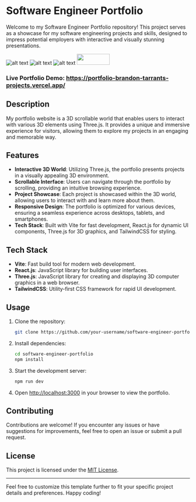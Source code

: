 # Software Engineer Portfolio

Welcome to my Software Engineer Portfolio repository! This project serves as a showcase for my software engineering projects and skills, designed to impress potential employers with interactive and visually stunning presentations.

![alt text](https://camo.githubusercontent.com/83bae5020fcef08d253b03118ab3bc4e1a0514b784fb62783bf760a34e3f5116/68747470733a2f2f696d672e736869656c64732e696f2f62616467652f2d566974652d626c61636b3f7374796c653d666f722d7468652d6261646765266c6f676f436f6c6f723d7768697465266c6f676f3d7669746526636f6c6f723d363436434646) ![alt text](https://camo.githubusercontent.com/6d8b126f83c0e59e37021e68c3f650c5c98915301f4bf4db9661c8d1dc2725e3/68747470733a2f2f696d672e736869656c64732e696f2f62616467652f2d52656163745f4a532d626c61636b3f7374796c653d666f722d7468652d6261646765266c6f676f436f6c6f723d7768697465266c6f676f3d726561637426636f6c6f723d363144414642) ![alt text](https://camo.githubusercontent.com/e69f163b0b8defad9786f979113f151063a893349c1fce6647cd7a4a334c6469/68747470733a2f2f696d672e736869656c64732e696f2f62616467652f2d5461696c77696e645f4353532d626c61636b3f7374796c653d666f722d7468652d6261646765266c6f676f436f6c6f723d7768697465266c6f676f3d7461696c77696e6463737326636f6c6f723d303642364434)
<img src="https://user-images.githubusercontent.com/5307958/38454395-eba34a8a-3a90-11e8-9c95-680a7aea037f.png" width="90" height="30">
### Live Portfolio Demo: https://portfolio-brandon-tarrants-projects.vercel.app/


## Description

My portfolio website is a 3D scrollable world that enables users to interact with various 3D elements using Three.js. It provides a unique and immersive experience for visitors, allowing them to explore my projects in an engaging and memorable way.

## Features

- **Interactive 3D World**: Utilizing Three.js, the portfolio presents projects in a visually appealing 3D environment.
- **Scrollable Interface**: Users can navigate through the portfolio by scrolling, providing an intuitive browsing experience.
- **Project Showcase**: Each project is showcased within the 3D world, allowing users to interact with and learn more about them.
- **Responsive Design**: The portfolio is optimized for various devices, ensuring a seamless experience across desktops, tablets, and smartphones.
- **Tech Stack**: Built with Vite for fast development, React.js for dynamic UI components, Three.js for 3D graphics, and TailwindCSS for styling.

## Tech Stack

- **Vite**: Fast build tool for modern web development.
- **React.js**: JavaScript library for building user interfaces.
- **Three.js**: JavaScript library for creating and displaying 3D computer graphics in a web browser.
- **TailwindCSS**: Utility-first CSS framework for rapid UI development.

## Usage

1. Clone the repository:

   ```bash
   git clone https://github.com/your-username/software-engineer-portfolio.git
   ```

2. Install dependencies:

   ```bash
   cd software-engineer-portfolio
   npm install
   ```

3. Start the development server:

   ```bash
   npm run dev
   ```

4. Open [http://localhost:3000](http://localhost:3000) in your browser to view the portfolio.

## Contributing

Contributions are welcome! If you encounter any issues or have suggestions for improvements, feel free to open an issue or submit a pull request.

## License

This project is licensed under the [MIT License](LICENSE).

---

Feel free to customize this template further to fit your specific project details and preferences. Happy coding!
